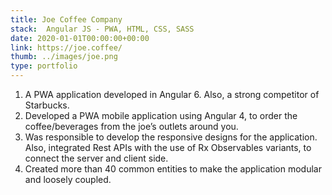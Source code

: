 ```yaml
---
title: Joe Coffee Company
stack:  Angular JS - PWA, HTML, CSS, SASS
date: 2020-01-01T00:00:00+00:00
link: https://joe.coffee/
thumb: ../images/joe.png
type: portfolio
---
```


1. A PWA application developed in Angular 6. Also, a strong competitor of Starbucks.
2. Developed a PWA mobile application using Angular 4, to order the coffee/beverages from the joe’s outlets around you.
3. Was responsible to develop the responsive designs for the application. Also, integrated Rest APIs with the use of Rx Observables variants, to connect the server and client side.
4. Created more than 40 common entities to make the application modular and loosely coupled.